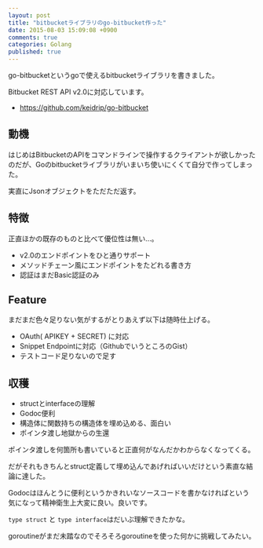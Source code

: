 ```yaml
---
layout: post
title: "bitbucketライブラリのgo-bitbucket作った"
date: 2015-08-03 15:09:08 +0900 
comments: true
categories: Golang
published: true
---
```


go-bitbucketというgoで使えるbitbucketライブラリを書きました。

Bitbucket REST API v2.0に対応しています。

- <https://github.com/keidrip/go-bitbucket>

## 動機

はじめはBitbucketのAPIをコマンドラインで操作するクライアントが欲しかったのだが、Goのbitbucketライブラリがいまいち使いにくくて自分で作ってしまった。

実直にJsonオブジェクトをただただ返す。

## 特徴

正直ほかの既存のものと比べて優位性は無い…。

- v2.0のエンドポイントをひと通りサポート
- メソッドチェーン風にエンドポイントをたどれる書き方
- 認証はまだBasic認証のみ 
 

## Feature

まだまだ色々足りない気がするがとりあえず以下は随時仕上げる。

- OAuth( APIKEY + SECRET) に対応
- Snippet Endpointに対応（GithubでいうところのGist）
- テストコード足りないので足す

## 収穫

- structとinterfaceの理解
- Godoc便利
- 構造体に関数持ちの構造体を埋め込める、面白い
- ポインタ渡し地獄からの生還

ポインタ渡しを何箇所も書いていると正直何がなんだかわからなくなってくる。

だがそれもきちんとstruct定義して埋め込んであげればいいだけという素直な結論に達した。

Godocはほんとうに便利というかきれいなソースコードを書かなければという気になって精神衛生上大変に良い。良いです。

`type struct` と `type interface`はだいぶ理解できたかな。

goroutineがまだ未踏なのでそろそろgoroutineを使った何かに挑戦してみたい。


